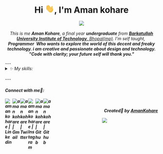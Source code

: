 <h1 align="center">Hi <img src="https://raw.githubusercontent.com/ABSphreak/ABSphreak/master/gifs/Hi.gif" width="30px">, I'm Aman kohare</h1>
<p align="center">
  <a href="https://github.com/Ratheshan03/readme-typing-svg"><img src="https://readme-typing-svg.herokuapp.com?lines=Undergraduate;Mern+Stack+Developer;DS%20|%20UI%20|%20UX%20;React+developer&center=true&width=500&height=50"></a>
</p>

<p align="center">
  <em>
    This is me <b>Aman Kohare</b>, a final year <b>undergraduate</b> from <a href="[https://www.iit.ac.lk/](https://collegedunia.com/college/28258-barkatullah-university-institute-of-technology-buit-bhopal)"> <b>Barkatullah University Institute of Technology</b>, Bhopal(mp)</a>.
    I'm self taught,</b>&nbsp; <b>Programmer</b>&nbsp;<b> Who wants to explore the world of this decent and freaky technology. i am creative and passionate about design and technology.</b> 
  <br>
  <b><i>"Code with clarity; your future self will thank you."</i></b>
</p>
---
<details>
<summary>
  ✨ My skills:
</summary>
 <br>
<code><a href="https://www.javascript.com/" target="_blank"><img height="30" src="https://raw.githubusercontent.com/devicons/devicon/master/icons/javascript/javascript-plain.svg"></a></code>
<code><a href="https://reactjs.org/" target="_blank"><img height="30" src="https://www.vectorlogo.zone/logos/reactjs/reactjs-icon.svg"></a></code>
<code><a href="https://nextjs.org/" target="_blank"><img height="30" src="https://upload.wikimedia.org/wikipedia/commons/thumb/1/10/Cib-next-js_%28CoreUI_Icons_v1.0.0%29.svg/120px-Cib-next-js_%28CoreUI_Icons_v1.0.0%29.svg.png"></a></code>
<code><a href="https://www.w3schools.com/html/" target="_blank"><img height="30" src="https://www.vectorlogo.zone/logos/w3_html5/w3_html5-icon.svg"></a></code>
<code><a href="https://www.w3schools.com/css/" target="_blank"><img height="30" src="https://raw.githubusercontent.com/devicons/devicon/master/icons/css3/css3-original.svg"></a></code>
<code><a href="https://reactnative.dev/" target="_blank"><img src="https://th.bing.com/th/id/OIP.xDi2csEAWxu95IEkaNdFUQHaEk?pid=ImgDet&rs=1" alt="react native"  height="30"></a></code>
<code><a href="https://redux.js.org" target="_blank"> <img src="https://raw.githubusercontent.com/devicons/devicon/master/icons/redux/redux-original.svg" alt="redux" height="30"></a></code>
<code><a href="[https://sass-lang.com](https://cplusplus.com/doc/tutorial/)" target="_blank"> <img src="https://th.bing.com/th/id/R.fccab54f52097ba730d7896b7b6701ce?rik=V7TpWhxwq80kGA&riu=http%3a%2f%2fcodeprogramming.org%2fwp-content%2fuploads%2f2022%2f01%2fC-Logo.wine_.png&ehk=3PB4CYrTaKlBw1DXnfB0FsvLXFCPT%2fIA8%2bIAoBTfIc4%3d&risl=&pid=ImgRaw&r=0" alt="sass"  height="30"></a></code>
 <code> <a href="https://tailwindcss.com/" target="_blank"> <img src="https://www.vectorlogo.zone/logos/tailwindcss/tailwindcss-icon.svg" alt="tailwind" height="30"/> </a> </code>
<code><a href="https://nodejs.org/en/" target="_blank"><img height="30" src="https://www.vectorlogo.zone/logos/nodejs/nodejs-icon.svg"></a></code>
<code><a href="https://firebase.google.com/" target="_blank"><img height="30" src="https://www.vectorlogo.zone/logos/firebase/firebase-icon.svg"></a></code>
<code><a href="https://git-scm.com/" target="_blank"><img height="30" src="https://www.vectorlogo.zone/logos/git-scm/git-scm-icon.svg"></a></code>
<code><a href="https://nodejs.org/en/docs" target="_blank"><img height="30" src="https://codersera.com/blog/wp-content/uploads/2019/10/nodejs-thumb.jpg"></a></code>
<code><a href="https://www.bing.com/search?pglt=41&q=mongodb&cvid=adf5f8d0f55844b39fbb65983b76c88f&gs_lcrp=EgZjaHJvbWUqBAgCEC4yBAgAEAAyBAgBEC4yBAgCEC4yBAgDEAAyBAgEEAAyBAgFEAAyBAgGEC4yBAgHEC4yBggIEEUYPNIBCDI2NzFqMGoxqAIAsAIA&FORM=ANNTA1&PC=NMTS" target="_blank"><img height="30" src="https://th.bing.com/th/id/OIP.Z3ETv2slnbQxcqZZLxa2igHaHa?pid=ImgDet&w=880&h=880&rs=1"></a></code>
</details>
<br>
---
<h4> Connect with me🤝: <h4>
  </hr>
  <a href="https://www.linkedin.com/in/aman-kohare-3a0678235/">
   <img align="left" alt=" aman kohare | Linkedin" width="24px" src="https://www.vectorlogo.zone/logos/linkedin/linkedin-icon.svg" />
  </a>
  <a href="https://mail.google.com/mail/u/0/#inbox?compose=GTvVlcRzDQsBVvzdKDjVrBcPlkqtKzPtSXjhzkcTKQdGrvWQTSNlqtQWdKhTfRHBcvgnJNZlLxgjt">
    <img align="left" alt="aman kohare | Gmail" width="26px" src="https://www.vectorlogo.zone/logos/gmail/gmail-icon.svg" />
  </a>
  <a href="https://twitter.com/Aman__0514">
    <img align="left" alt="aman kohare| Twitter" width="26px" src="https://www.vectorlogo.zone/logos/twitter/twitter-official.svg" />
  </a>
  <a href="https://www.instagram.com/aman__0514/">
    <img align="left" alt="aman kohare | Instagram" width="24px" src="https://www.vectorlogo.zone/logos/instagram/instagram-icon.svg" />
  </a>
   <a href="https://www.facebook.com/aman.kohare.79">
    <img align="left" alt="aman kohare| Github" width="26px" src="https://www.vectorlogo.zone/logos/facebook/facebook-tile.svg" />
  </a>
   <a href="https://github.com/Amankohare0514">
    <img align="left" alt="aman kohare| Github" width="26px" src="https://www.vectorlogo.zone/logos/github/github-tile.svg" />
  </a>
  <br>
  
<p align="right" > Created🖤 by <a href="https://heyamankohare.vercel.app/">AmanKohare</a></p>

<div align="center">
<img src="https://img.shields.io/static/v1?label=Profile+views&message=20,102&color=blue" align="center" />
</div>  
